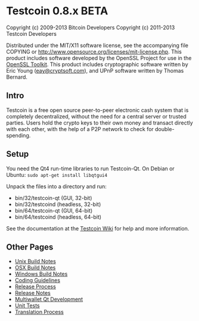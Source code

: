 Testcoin 0.8.x BETA
====================

Copyright (c) 2009-2013 Bitcoin Developers
Copyright (c) 2011-2013 Testcoin Developers

Distributed under the MIT/X11 software license, see the accompanying
file COPYING or http://www.opensource.org/licenses/mit-license.php.
This product includes software developed by the OpenSSL Project for use in the [OpenSSL Toolkit](http://www.openssl.org/). This product includes
cryptographic software written by Eric Young ([eay@cryptsoft.com](mailto:eay@cryptsoft.com)), and UPnP software written by Thomas Bernard.


Intro
---------------------
Testcoin is a free open source peer-to-peer electronic cash system that is
completely decentralized, without the need for a central server or trusted
parties.  Users hold the crypto keys to their own money and transact directly
with each other, with the help of a P2P network to check for double-spending.


Setup
---------------------
You need the Qt4 run-time libraries to run Testcoin-Qt. On Debian or Ubuntu:
	`sudo apt-get install libqtgui4`

Unpack the files into a directory and run:

- bin/32/testcoin-qt (GUI, 32-bit)
- bin/32/testcoind (headless, 32-bit)
- bin/64/testcoin-qt (GUI, 64-bit)
- bin/64/testcoind (headless, 64-bit)

See the documentation at the [Testcoin Wiki](http://testcoin.info)
for help and more information.


Other Pages
---------------------
- [Unix Build Notes](build-unix.md)
- [OSX Build Notes](build-osx.md)
- [Windows Build Notes](build-msw.md)
- [Coding Guidelines](coding.md)
- [Release Process](release-process.md)
- [Release Notes](release-notes.md)
- [Multiwallet Qt Development](multiwallet-qt.md)
- [Unit Tests](unit-tests.md)
- [Translation Process](translation_process.md)
